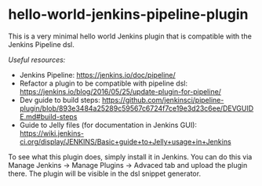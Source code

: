 # hello-world-jenkins-pipeline-plugin

This is a very minimal hello world Jenkins plugin that is compatible with the Jenkins Pipeline dsl.
 
*Useful resources:*
* Jenkins Pipeline: https://jenkins.io/doc/pipeline/
* Refactor a plugin to be compatible with pipeline dsl: https://jenkins.io/blog/2016/05/25/update-plugin-for-pipeline/ 
* Dev guide to build steps: https://github.com/jenkinsci/pipeline-plugin/blob/893e3484a25289c59567c6724f7ce19e3d23c6ee/DEVGUIDE.md#build-steps
* Guide to Jelly files (for documentation in Jenkins GUI): https://wiki.jenkins-ci.org/display/JENKINS/Basic+guide+to+Jelly+usage+in+Jenkins

To see what this plugin does, simply install it in Jenkins.
You can do this via Manage Jenkins -> Manage Plugins -> Advaced tab and upload the plugin there.
The plugin will be visible in the dsl snippet generator.